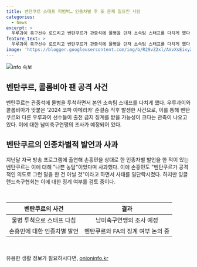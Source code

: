 ```yaml
---
title: 벤탄쿠르 스태프 피범벅… 인종차별 후 또 문제 일으킨 사람
categories:
  - News
excerpt: >
  우루과이 축구선수 로드리고 벤탄쿠르가 관중석에 물병을 던져 소속팀 스태프를 다치게 했다. 이로써 2024 코파 아메리카 준결승 경기 후 극심한 상황이 벌어졌으며, 벤탄쿠르는 관중석을 향해 물병을 던지다가 스태프를 다치게 했다. 이에 대한 동영상과 사진이 SNS에 공유되었으며, 벤탄쿠르와 다른 선수들은 징계를 받을 것으로 보인다. 이와 별개로 벤탄쿠르는 지난달 손흥민을 상대로 한 인종차별 발언으로 논란에 휩싸였었는데, FA는 벤탄쿠르에 대한 징계 여부를 검토 중이다.
feature_text: >
  우루과이 축구선수 로드리고 벤탄쿠르가 관중석에 물병을 던져 소속팀 스태프를 다치게 했다. 이로써 2024 코파 아메리카 준결승 경기 후 극심한 상황이 벌어졌으며, 벤탄쿠르는 관중석을 향해 물병을 던지다가 스태프를 다치게 했다. 이에 대한 동영상과 사진이 SNS에 공유되었으며, 벤탄쿠르와 다른 선수들은 징계를 받을 것으로 보인다. 이와 별개로 벤탄쿠르는 지난달 손흥민을 상대로 한 인종차별 발언으로 논란에 휩싸였었는데, FA는 벤탄쿠르에 대한 징계 여부를 검토 중이다.
image: 'https://blogger.googleusercontent.com/img/b/R29vZ2xl/AVvXsEixyZcFfHzMRdzZMjFBmAUKJYCLCGyLL1o632UiGVXcaFdKo_bkvkuCioo0uUKlGfBVcT3P84aROyZIXSBEx3Aw5nCQ3pTgDom1WDC4m8eifvWiAmWEEVb4x6G_l8C0QH225ldMjyaFvpxGEBGNO37VmDTDMHGhJPq73UglMfDca1-0aw/s1600/blogspot.png'
---
```


<p><img src="https://blogger.googleusercontent.com/img/b/R29vZ2xl/AVvXsEixyZcFfHzMRdzZMjFBmAUKJYCLCGyLL1o632UiGVXcaFdKo_bkvkuCioo0uUKlGfBVcT3P84aROyZIXSBEx3Aw5nCQ3pTgDom1WDC4m8eifvWiAmWEEVb4x6G_l8C0QH225ldMjyaFvpxGEBGNO37VmDTDMHGhJPq73UglMfDca1-0aw/s1600/blogspot.png" alt="info 속보" /></p>

<h2 data-ke-size="size26">벤탄쿠르, 콜롬비아 팬 공격 사건</h2>

<p>벤탄쿠르는 관중석에 물병을 투척하면서 본인 소속팀 스태프를 다치게 했다. 우루과이와 콜롬비아가 맞붙은 ‘2024 코파 아메리카’ 준결승 직후 발생한 사건으로, 이를 통해 벤탄쿠르와 다른 우루과이 선수들이 출전 금지 징계를 받을 가능성이 크다는 관측이 나오고 있다. 이에 대한 남미축구연맹의 조사가 예정되어 있다.</p>

<h2 data-ke-size="size26">벤탄쿠르의 인종차별적 발언과 사과</h2>

<p>지난달 자국 방송 프로그램에 출연해 손흥민을 상대로 한 인종차별 발언을 한 적이 있는 벤탄쿠르는 이에 대해 "나쁜 농담"이었다며 사과했다. 이에 손흥민도 "벤탄쿠르가 공격적인 의도로 그런 말을 한 건 아닐 것"이라고 하면서 사태를 일단락시켰다. 하지만 잉글랜드축구협회는 이에 대한 징계 여부를 검토 중이다. </p>

<p data-ke-size="size16">&nbsp;</p>

<table>
    <thead>
        <tr>
            <th style="text-align: center;">벤탄쿠르의 사건</th>
            <th style="text-align: center;">결과</th>
        </tr>
    </thead>
    <tbody>
        <tr>
            <td style="text-align: center;">물병 투척으로 스태프 다침</td>
            <td style="text-align: center;">남미축구연맹의 조사 예정</td>
        </tr>
        <tr>
            <td style="text-align: center;">손흥민에 대한 인종차별 발언</td>
            <td style="text-align: center;">벤탄쿠르와 FA의 징계 여부 논의 중</td>
        </tr>
    </tbody>
</table>

<p data-ke-size="size16">&nbsp;</p>
유용한 생활 정보가 필요하시다면, <a href="https://onioninfo.kr" rel="dofollow">onioninfo.kr</a>


